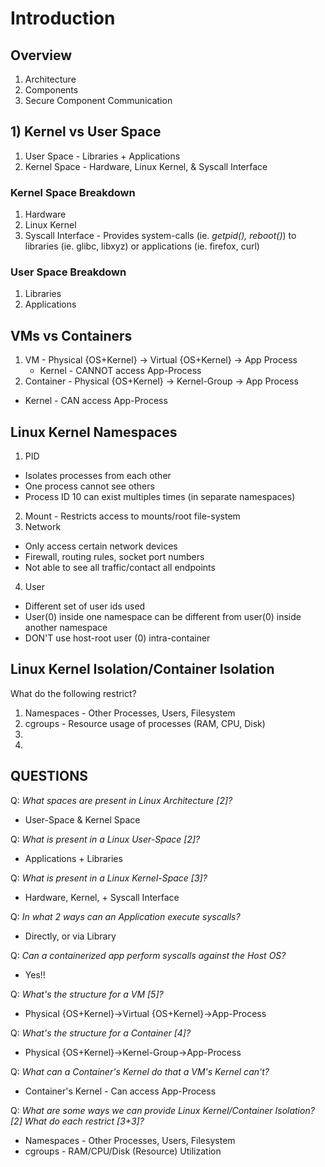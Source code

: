 # Introduction

## Overview
1) Architecture
2) Components
3) Secure Component Communication

## 1) Kernel vs User Space
1) User Space - Libraries + Applications
2) Kernel Space - Hardware, Linux Kernel, & Syscall Interface

### Kernel Space Breakdown
1) Hardware
2) Linux Kernel 
3) Syscall Interface - Provides system-calls (ie. *getpid(), reboot()*) to libraries (ie. glibc, libxyz) or applications (ie. firefox, curl)

### User Space Breakdown
1) Libraries
2) Applications

## VMs vs Containers
1) VM - Physical {OS+Kernel} -> Virtual {OS+Kernel} -> App Process
   - Kernel - CANNOT access App-Process
2) Container - Physical {OS+Kernel} -> Kernel-Group -> App Process
  - Kernel - CAN access App-Process

## Linux Kernel Namespaces 
1) PID
  - Isolates processes from each other
  - One process cannot see others
  - Process ID 10 can exist multiples times (in separate namespaces)
2) Mount - Restricts access to mounts/root file-system
3) Network 
  - Only access certain network devices
  - Firewall, routing rules, socket port numbers
  - Not able to see all traffic/contact all endpoints
4) User
  - Different set of user ids used
  - User(0) inside one namespace can be different from user(0) inside another namespace
  - DON'T use host-root user (0) intra-container

## Linux Kernel Isolation/Container Isolation
What do the following restrict?
1) Namespaces - Other Processes, Users, Filesystem
2) cgroups - Resource usage of processes (RAM, CPU, Disk)
3) 
4) 


## QUESTIONS

Q: *What spaces are present in Linux Architecture [2]?*
- User-Space & Kernel Space

Q: *What is present in a Linux User-Space [2]?*
- Applications + Libraries

Q: *What is present in a Linux Kernel-Space [3]?*
- Hardware, Kernel, + Syscall Interface

Q: *In what 2 ways can an Application execute syscalls?*
- Directly, or via Library

Q: *Can a containerized app perform syscalls against the Host OS?*
- Yes!!

Q: *What's the structure for a VM [5]?*
- Physical {OS+Kernel}->Virtual {OS+Kernel}->App-Process

Q: *What's the structure for a Container [4]?*
- Physical {OS+Kernel}->Kernel-Group->App-Process

Q: *What can a Container's Kernel do that a VM's Kernel can't?*
- Container's Kernel - Can access App-Process

Q: *What are some ways we can provide Linux Kernel/Container Isolation? [2] What do each restrict [3+3]?*
- Namespaces - Other Processes, Users, Filesystem
- cgroups - RAM/CPU/Disk (Resource) Utilization
